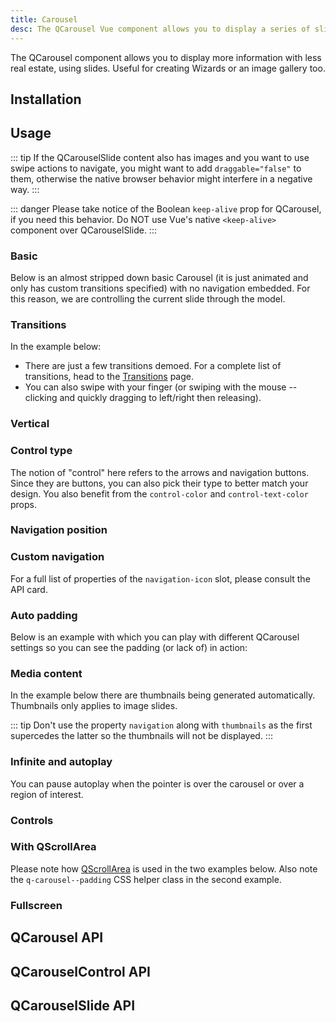 ```yaml
---
title: Carousel
desc: The QCarousel Vue component allows you to display a series of slides, useful for wizards or an image gallery.
---
```


The QCarousel component allows you to display more information with less real estate, using slides. Useful for creating Wizards or an image gallery too.

## Installation
<doc-installation :components="['QCarousel', 'QCarouselControl', 'QCarouselSlide']" />

## Usage

::: tip
If the QCarouselSlide content also has images and you want to use swipe actions to navigate, you might want to add `draggable="false"` to them, otherwise the native browser behavior might interfere in a negative way.
:::

::: danger
Please take notice of the Boolean `keep-alive` prop for QCarousel, if you need this behavior. Do NOT use Vue's native `<keep-alive>` component over QCarouselSlide.
:::

### Basic

Below is an almost stripped down basic Carousel (it is just animated and only has custom transitions specified) with no navigation embedded. For this reason, we are controlling the current slide through the model.

<doc-example title="Basic" file="QCarousel/Basic" />

### Transitions

In the example below:
* There are just a few transitions demoed. For a complete list of transitions, head to the [Transitions](/options/transitions) page.
* You can also swipe with your finger (or swiping with the mouse -- clicking and quickly dragging to left/right then releasing).

<doc-example title="Transitions, bottom navigation, arrows and auto padding" file="QCarousel/Transitions" />

### Vertical <q-badge align="top" label="v1.9+" />

<doc-example title="Vertical mode" file="QCarousel/Vertical" />

### Control type <q-badge align="top" label="v1.9+" />

The notion of "control" here refers to the arrows and navigation buttons. Since they are buttons, you can also pick their type to better match your design. You also benefit from the `control-color` and `control-text-color` props.

<doc-example title="Control Type" file="QCarousel/ControlType" />

### Navigation position <q-badge align="top" label="v1.9+" />

<doc-example title="Navigation position" file="QCarousel/NavigationPosition" />

### Custom navigation <q-badge align="top" label="v1.13.2+" />

For a full list of properties of the `navigation-icon` slot, please consult the API card.

<doc-example title="Custom navigation" file="QCarousel/CustomNavigation" />

### Auto padding

Below is an example with which you can play with different QCarousel settings so you can see the padding (or lack of) in action:

<doc-example title="Padding" file="QCarousel/AutoPadding" />

### Media content

<doc-example title="Image slides" file="QCarousel/ImageSlides" />

<doc-example title="Multi-image slides" file="QCarousel/MultiImageSlides" />

<doc-example title="Captions" file="QCarousel/Captions" />

<doc-example title="Video slides" file="QCarousel/VideoSlides" />

In the example below there are thumbnails being generated automatically. Thumbnails only applies to image slides.

<doc-example title="Thumbnails" file="QCarousel/Thumbnails" />

::: tip
Don't use the property `navigation` along with `thumbnails` as the first supercedes the latter so the thumbnails will not be displayed.
:::

### Infinite and autoplay

You can pause autoplay when the pointer is over the carousel or over a region of interest.

<doc-example title="Autoplay" file="QCarousel/InfiniteAutoplay" />

### Controls

<doc-example title="Controls" file="QCarousel/Controls" />

### With QScrollArea <q-badge align="top" label="v1.9+" />

Please note how [QScrollArea](/vue-components/scroll-area) is used in the two examples below. Also note the `q-carousel--padding` CSS helper class in the second example.

<doc-example title="With QScrollArea and padding" file="QCarousel/WithScrollareaPadding" />

<doc-example title="With QScrollArea on whole slide" file="QCarousel/WithScrollareaFull" />

### Fullscreen

<doc-example title="Fullscreen" file="QCarousel/Fullscreen" />

## QCarousel API

<doc-api file="QCarousel" />

## QCarouselControl API

<doc-api file="QCarouselControl" />

## QCarouselSlide API

<doc-api file="QCarouselSlide" />

